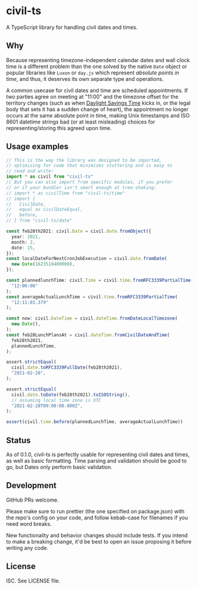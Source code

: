 # civil-ts

A TypeScript library for handling civil dates and times.

## Why

Because representing timezone-independent calendar dates and wall clock time is a different problem than the one solved by the native `Date` object or popular libraries like `Luxon` or `day.js` which represent _absolute points in time_, and thus, it deserves its own separate type and operations.

A common usecase for civil dates and time are scheduled appointments. If two parties agree on meeting at "11:00" and the timezone offset for the territory changes (such as when [Daylight Savings Time](https://en.wikipedia.org/wiki/Daylight_saving_time) kicks in, or the legal body that sets it has a sudden change of heart), the appointment no longer occurs at the same absolute point in time, making Unix timestamps and ISO 8601 datetime strings bad (or at least misleading) choices for representing/storing this agreed upon time.

## Usage examples

```typescript
// This is the way the library was designed to be imported,
// optimizing for code that minimizes stuttering and is easy to
// read and write:
import * as civil from "civil-ts"
// But you can also import from specific modules, if you prefer
// or if your bundler isn't smart enough at tree-shaking:
// import * as civilTime from "civil-ts/time"
// import {
//   CivilDate,
//   equal as civilDateEqual,
//   before,
// } from "civil-ts/date"

const feb28th2021: civil.Date = civil.date.fromObject({
  year: 2021,
  month: 2,
  date: 15,
});
const localDateForNextCronJobExecution = civil.date.fromDate(
  new Date(1623518400000),
});

const plannedlunchTime: civil.Time = civil.time.fromRFC3339PartialTime(
  "12:00:00"
);
const averageActualLunchTime = civil.time.fromRFC3339PartialTime(
  "12:11:03.379"
);

const now: civil.DateTime = civil.dateTime.fromDateLocalTimezone(
  new Date(),
);
const feb28LunchPlansAt = civil.dateTime.fromCivilDateAndTime(
  feb28th2021,
  plannedLunchTime,
);

assert.strictEqual(
  civil.date.toRFC3339FullDate(feb28th2021),
  "2021-02-28",
);

assert.strictEqual(
  civil.date.toDate(feb28th2021).toISOString(),
  // assuming local time zone is UTC
  "2021-02-28T00:00:00.000Z",
);

assert(civil.time.before(plannedLunchTime, averageActualLunchTime))
```

## Status

As of 0.1.0, civil-ts is perfectly usable for representing civil dates and times, as well as basic formatting. Time parsing and validation should be good to go, but Dates only perform basic validation.

## Development

GitHub PRs welcome.

Please make sure to run prettier (the one specified on package.json) with the repo's config on your code, and follow kebab-case for filenames if you need word breaks.

New functionality and behavior changes should include tests. If you intend to make a breaking change, it'd be best to open an issue proposing it before writing any code.

## License

ISC. See LICENSE file.
